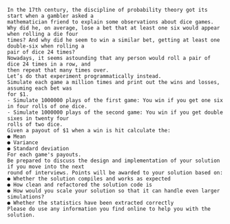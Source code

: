     In the 17th century, the discipline of probability theory got its start when a gambler asked a
    mathematician friend to explain some observations about dice games.
    Why did he, on average, lose a bet that at least one six would appear when rolling a die four
    times? And why did he seem to win a similar bet, getting at least one double-six when rolling a
    pair of dice 24 times?
    Nowadays, it seems astounding that any person would roll a pair of dice 24 times in a row, and
    then repeat that many times over.
    Let’s do that experiment programmatically instead.
    Simulate each game a million times and print out the wins and losses, assuming each bet was
    for $1.
    - Simulate 1000000 plays of the first game: You win if you get one six in four rolls of one dice.
    - Simulate 1000000 plays of the second game: You win if you get double sixes in twenty four
    rolls of two dice.
    Given a payout of $1 when a win is hit calculate the:
    ● Mean
    ● Variance
    ● Standard deviation
    For each game's payouts.
    Be prepared to discuss the design and implementation of your solution if you move into the next
    round of interviews. Points will be awarded to your solution based on:
    ● Whether the solution compiles and works as expected
    ● How clean and refactored the solution code is
    ● How would you scale your solution so that it can handle even larger simulations?
    ● Whether the statistics have been extracted correctly
    Please do use any information you find online to help you with the solution.
